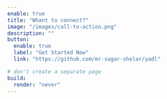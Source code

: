```yaml
---
enable: true
title: "Whant to connect?"
image: "/images/call-to-action.png"
description: ""
button:
  enable: true
  label: "Get Started Now"
  link: "https://github.com/mr-sagar-shelar/yadl"

# don't create a separate page
build:
  render: "never"
---
```

